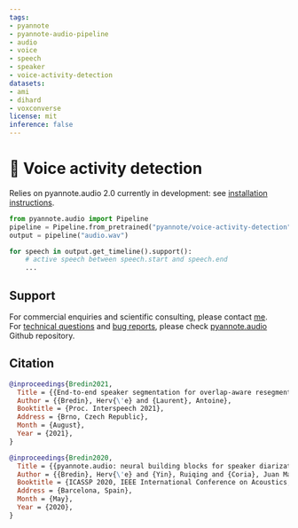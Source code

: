 ```yaml
---
tags:
- pyannote
- pyannote-audio-pipeline
- audio
- voice
- speech
- speaker
- voice-activity-detection
datasets:
- ami
- dihard
- voxconverse
license: mit
inference: false
---
```


# 🎹 Voice activity detection

Relies on pyannote.audio 2.0 currently in development: see [installation instructions](https://github.com/pyannote/pyannote-audio/tree/develop#installation).

```python
from pyannote.audio import Pipeline
pipeline = Pipeline.from_pretrained("pyannote/voice-activity-detection")
output = pipeline("audio.wav")

for speech in output.get_timeline().support():
    # active speech between speech.start and speech.end
    ...
```

## Support

For commercial enquiries and scientific consulting, please contact [me](mailto:herve@niderb.fr).  
For [technical questions](https://github.com/pyannote/pyannote-audio/discussions) and [bug reports](https://github.com/pyannote/pyannote-audio/issues), please check [pyannote.audio](https://github.com/pyannote/pyannote-audio) Github repository.


## Citation

```bibtex
@inproceedings{Bredin2021,
  Title = {{End-to-end speaker segmentation for overlap-aware resegmentation}},
  Author = {{Bredin}, Herv{\'e} and {Laurent}, Antoine},
  Booktitle = {Proc. Interspeech 2021},
  Address = {Brno, Czech Republic},
  Month = {August},
  Year = {2021},
}
```

```bibtex
@inproceedings{Bredin2020,
  Title = {{pyannote.audio: neural building blocks for speaker diarization}},
  Author = {{Bredin}, Herv{\'e} and {Yin}, Ruiqing and {Coria}, Juan Manuel and {Gelly}, Gregory and {Korshunov}, Pavel and {Lavechin}, Marvin and {Fustes}, Diego and {Titeux}, Hadrien and {Bouaziz}, Wassim and {Gill}, Marie-Philippe},
  Booktitle = {ICASSP 2020, IEEE International Conference on Acoustics, Speech, and Signal Processing},
  Address = {Barcelona, Spain},
  Month = {May},
  Year = {2020},
}
```
